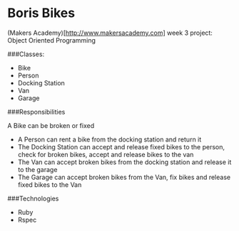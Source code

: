 Boris Bikes
===========
(Makers Academy)[http://www.makersacademy.com] week 3 project: Object Oriented Programming

###Classes:
- Bike
- Person
- Docking Station
- Van
- Garage

###Responsibilities

A Bike can be broken or fixed
- A Person can rent a bike from the docking station and return it
- The Docking Station can accept and release fixed bikes to the person, check for broken bikes, accept and release bikes to the van
- The Van can accept broken bikes from the docking station and release it to the garage
- The Garage can accept broken bikes from the Van, fix bikes and release fixed bikes to the Van

###Technologies
- Ruby
- Rspec